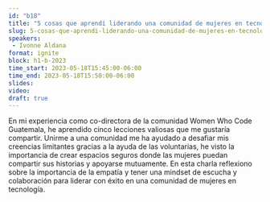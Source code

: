 ```yaml
---
id: "b18"
title: "5 cosas que aprendí liderando una comunidad de mujeres en tecnología"
slug: 5-cosas-que-aprendi-liderando-una-comunidad-de-mujeres-en-tecnologia
speakers:
 - Ivonne Aldana
format: ignite
block: h1-b-2023
time_start: 2023-05-18T15:45:00-06:00
time_end: 2023-05-18T15:50:00-06:00
slides: 
video: 
draft: true
---
```


En mi experiencia como co-directora de la comunidad Women Who Code Guatemala, he aprendido cinco lecciones valiosas que me gustaría compartir. Unirme a una comunidad me ha ayudado a desafiar mis creencias limitantes gracias a la ayuda de las voluntarias, he visto la importancia de crear espacios seguros donde las mujeres puedan compartir sus historias y apoyarse mutuamente.  En esta charla reflexiono sobre la importancia de la empatía y tener una mindset de escucha y colaboración para liderar con éxito en una comunidad de mujeres en tecnología.